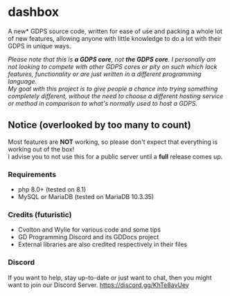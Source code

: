 # dashbox
A new\* GDPS source code, written for ease of use and packing a whole lot of new features, allowing anyone with little knowledge to do a lot with their GDPS in unique ways.

*Please note that this is **__a__ GDPS core**, not **__the__ GDPS core**. I personally am not looking to compete with other GDPS cores or pity on such which lack features, functionality or are just written in a different programming language.  
My goal with this project is to give people a chance into trying something completely different, without the need to choose a different hosting service or method in comparison to what's normally used to host a GDPS.*

## Notice (overlooked by too many to count)
Most features are **NOT** working, so please don't expect that everything is working out of the box!  
I advise you to not use this for a public server until a **full** release comes up.

### Requirements
- php 8.0+ (tested on 8.1)
- MySQL or MariaDB (tested on MariaDB 10.3.35)

### Credits (futuristic)
- Cvolton and Wylie for various code and some tips
- GD Programming Discord and its GDDocs project
- External libraries are also credited respectively in their files

### Discord
If you want to help, stay up-to-date or just want to chat, then you might want to join our Discord Server.  https://discord.gg/KhTe8avUey
